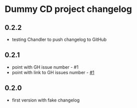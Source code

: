 # Dummy CD project changelog

## 0.2.2

 - testing Chandler to push changelog to GitHub

## 0.2.1

 - point with GH issue number - #1
 - point with link to GH issues number - [#1](https://github.com/szpak/dummy-cd-project/issues/1)

## 0.2.0

 - first version with fake changelog

